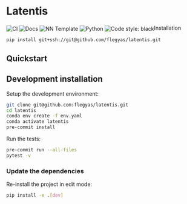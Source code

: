 # Latentis

<img align="center" alt="CI" src="https://img.shields.io/github/workflow/status/flegyas/latentis/Test%20Suite/main?label=main%20checks">
<img align="center" alt="Docs" src="https://img.shields.io/github/deployments/flegyas/latentis/github-pages?label=docs">
<img align="center" alt="NN Template" src="https://shields.io/badge/nn--template-0.2.3-emerald?style=flat&amp;labelColor=gray">
<img align="center" alt="Python" src="https://img.shields.io/badge/python-3.10-blue.svg">
<img align="center" alt="Code style: black" src="https://img.shields.io/badge/code%20style-black-000

A Python package for analyzing and transforming neural latent spaces.


## Installation

```bash
pip install git+ssh://git@github.com/flegyas/latentis.git
```


## Quickstart

[comment]: <> (> Fill me!)


## Development installation

Setup the development environment:

```bash
git clone git@github.com:flegyas/latentis.git
cd latentis
conda env create -f env.yaml
conda activate latentis
pre-commit install
```

Run the tests:

```bash
pre-commit run --all-files
pytest -v
```


### Update the dependencies

Re-install the project in edit mode:

```bash
pip install -e .[dev]
```
